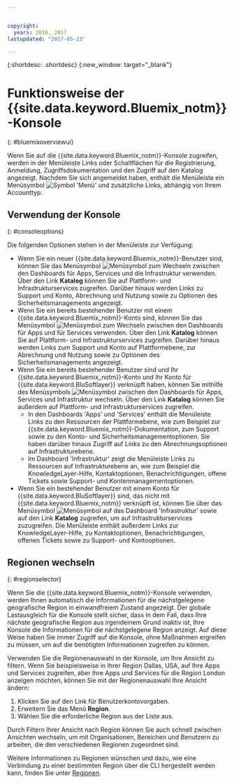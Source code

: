 ```yaml
---


copyright:
  years: 2016, 2017
lastupdated: "2017-05-23"

---
```


{:shortdesc: .shortdesc}
{:new_window: target="_blank"}

# Funktionsweise der {{site.data.keyword.Bluemix_notm}}-Konsole
{: #bluemixoverviewui}

Wenn Sie auf die {{site.data.keyword.Bluemix_notm}}-Konsole zugreifen, werden in der Menüleiste Links oder Schaltflächen für die Registrierung, Anmeldung, Zugriffsdokumentation und den Zugriff auf den Katalog angezeigt. Nachdem Sie sich angemeldet haben, enthält die Menüleiste ein Menüsymbol ![Symbol 'Menü'](../icons/icon_hamburger.svg) und zusätzliche Links, abhängig von Ihrem Accounttyp.

## Verwendung der Konsole
{: #consoleoptions}

Die folgenden Optionen stehen in der Menüleiste zur Verfügung:

* Wenn Sie ein neuer {{site.data.keyword.Bluemix_notm}}-Benutzer sind, können Sie das Menüsymbol ![Menüsymbol](../icons/icon_hamburger.svg) zum Wechseln zwischen den Dashboards für Apps, Services und die Infrastruktur verwenden. Über den Link **Katalog** können Sie auf Plattform- und Infrastrukturservices zugreifen. Darüber hinaus werden Links zu Support und Konto, Abrechnung und Nutzung sowie zu Optionen des Sicherheitsmanagements angezeigt.
* Wenn Sie ein bereits bestehender Benutzer mit einem {{site.data.keyword.Bluemix_notm}}-Konto sind, können Sie das Menüsymbol ![Menüsymbol](../icons/icon_hamburger.svg) zum Wechseln zwischen den Dashboards für Apps und für Services verwenden. Über den Link **Katalog** können Sie auf Plattform- und Infrastrukturservices zugreifen. Darüber hinaus werden Links zum Support und Konto auf Plattformebene, zur Abrechnung und Nutzung sowie zu Optionen des Sicherheitsmanagements angezeigt.
* Wenn Sie ein bereits bestehender Benutzer sind und Ihr {{site.data.keyword.Bluemix_notm}}-Konto und Ihr Konto für {{site.data.keyword.BluSoftlayer}} verknüpft haben, können Sie mithilfe des Menüsymbols ![Menüsymbol](../icons/icon_hamburger.svg) zwischen den Dashboards für Apps, Services und Infrastruktur wechseln. Über den Link **Katalog** können Sie außerdem auf Plattform- und Infrastrukturservices zugreifen.
  * In den Dashboards 'Apps' und 'Services' enthält die Menüleiste Links zu den Ressourcen der Plattformebene, wie zum Beispiel zur {{site.data.keyword.Bluemix_notm}}-Dokumentation, zum Support sowie zu den Konto- und Sicherheitsmanagementoptionen. Sie haben darüber hinaus Zugriff auf Links zu den Abrechnungsoptionen auf Infrastrukturebene.
  * Im Dashboard 'Infrastruktur' zeigt die Menüleiste Links zu Ressourcen auf Infrastrukturebene an, wie zum Beispiel die KnowledgeLayer-Hilfe, Kontaktoptionen, Benachrichtigungen, offene Tickets sowie Support- und Kontenmanagementoptionen.
* Wenn Sie ein bestehender Benutzer mit einem Konto für {{site.data.keyword.BluSoftlayer}} sind, das nicht mit {{site.data.keyword.Bluemix_notm}} verknüpft ist, können Sie über das Menüsymbol ![Menüsymbol](../icons/icon_hamburger.svg) auf das Dashboard 'Infrastruktur' sowie auf den Link **Katalog** zugreifen, um auf Infrastrukturservices zuzugreifen. Die Menüleiste enthält außerdem Links zur KnowledgeLayer-Hilfe, zu Kontaktoptionen, Benachrichtigungen, offenen Tickets sowie zu Support- und Kontooptionen.

## Regionen wechseln 
{: #regionselector}

Wenn Sie die {{site.data.keyword.Bluemix_notm}}-Konsole verwenden, werden Ihnen automatisch die Informationen für die nächstgelegene geografische Region in einwandfreiem Zustand angezeigt. Der globale Lastausgleich für die Konsole stellt sicher, dass in dem Fall, dass Ihre nächste geografische Region aus irgendeinem Grund inaktiv ist, Ihre Konsole die Informationen für die nächstgelegene Region anzeigt. Auf diese Weise haben Sie immer Zugriff auf die Konsole, ohne Maßnahmen ergreifen zu müssen, um auf die benötigten Informationen zugreifen zu können.

Verwenden Sie die Regionenauswahl in der Konsole, um Ihre Ansicht zu filtern. Wenn Sie beispielsweise in Ihrer Region Dallas, USA, auf Ihre Apps und Services zugreifen, aber Ihre Apps und Services für die Region London anzeigen möchten, können Sie mit der Regionenauswahl Ihre Ansicht ändern:

1. Klicken Sie auf den Link für Benutzerkontovorgaben.
2. Erweitern Sie das Menü **Region**.
3. Wählen Sie die erforderliche Region aus der Liste aus.

Durch Filtern Ihrer Ansicht nach Region können Sie auch schnell zwischen Ansichten wechseln, um mit Organisationen, Bereichen und Benutzern zu arbeiten, die den verschiedenen Regionen zugeordnet sind.

Weitere Informationen zu Regionen wünschen und dazu, wie eine Verbindung zu einer bestimmten Region über die CLI hergestellt werden kann, finden Sie unter [Regionen](/docs/overview/cf.html#ov_intro_reg).  



